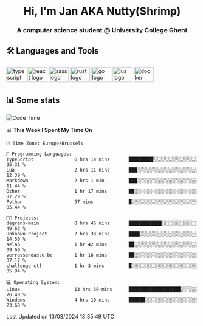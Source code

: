 <h1 align="center">Hi, I'm Jan AKA Nutty(Shrimp)</h1>
<h3 align="center">A computer science student @ University College Ghent</h3>

<h2 align="left">🛠️ Languages and Tools</h2>

###

<div align="left">
  <img src="https://cdn.jsdelivr.net/gh/devicons/devicon/icons/typescript/typescript-original.svg" height="40" width="52" alt="typescript logo"  />
  <img src="https://cdn.jsdelivr.net/gh/devicons/devicon/icons/react/react-original.svg" height="40" width="52" alt="react logo"  />
  <img src="https://cdn.jsdelivr.net/gh/devicons/devicon/icons/sass/sass-original.svg" height="40" width="52" alt="sass logo"  />
  <img src="https://cdn.jsdelivr.net/gh/devicons/devicon@latest/icons/rust/rust-original.svg" height="40" width="52" alt="rust logo" />
  <img src="https://cdn.jsdelivr.net/gh/devicons/devicon/icons/go/go-original.svg" height="40" width="52" alt="go logo"  />
  <img src="https://cdn.jsdelivr.net/gh/devicons/devicon/icons/lua/lua-original.svg" height="40" width="52" alt="lua logo"  />
  <img src="https://cdn.jsdelivr.net/gh/devicons/devicon/icons/docker/docker-original.svg" height="40" width="52" alt="docker logo"  />
</div>

<h2>📊 Some stats</h2>

<!--START_SECTION:waka-->
![Code Time](http://img.shields.io/badge/Code%20Time-4%2C268%20hrs-blue)

📊 **This Week I Spent My Time On** 

```text
🕑︎ Time Zone: Europe/Brussels

💬 Programming Languages: 
TypeScript               6 hrs 14 mins       █████████░░░░░░░░░░░░░░░░   35.31 % 
Lua                      2 hrs 11 mins       ███░░░░░░░░░░░░░░░░░░░░░░   12.39 % 
Markdown                 2 hrs 1 min         ███░░░░░░░░░░░░░░░░░░░░░░   11.44 % 
Other                    1 hr 17 mins        ██░░░░░░░░░░░░░░░░░░░░░░░   07.29 % 
Python                   57 mins             █░░░░░░░░░░░░░░░░░░░░░░░░   05.44 % 

🐱‍💻 Projects: 
degrens-main             8 hrs 46 mins       ████████████░░░░░░░░░░░░░   49.63 % 
Unknown Project          2 hrs 33 mins       ████░░░░░░░░░░░░░░░░░░░░░   14.50 % 
selab                    1 hr 42 mins        ██░░░░░░░░░░░░░░░░░░░░░░░   09.69 % 
verrassendasse.be        1 hr 16 mins        ██░░░░░░░░░░░░░░░░░░░░░░░   07.17 % 
challenge-ctf            1 hr 3 mins         █░░░░░░░░░░░░░░░░░░░░░░░░   05.94 % 

💻 Operating System: 
Linux                    13 hrs 30 mins      ███████████████████░░░░░░   76.40 % 
Windows                  4 hrs 10 mins       ██████░░░░░░░░░░░░░░░░░░░   23.60 % 
```


 Last Updated on 13/03/2024 18:35:49 UTC
<!--END_SECTION:waka-->
